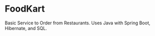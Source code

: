 # FoodKart
Basic Service to Order from Restaurants. Uses Java with Spring Boot, Hibernate, and SQL.
